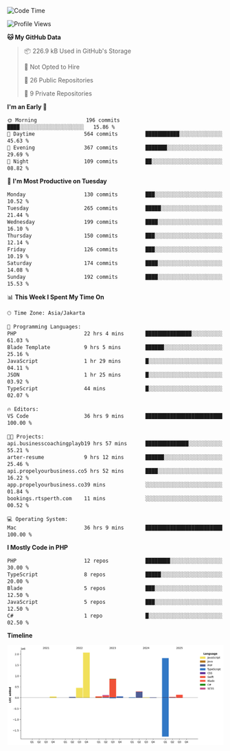 <!--START_SECTION:waka-->
![Code Time](http://img.shields.io/badge/Code%20Time-820%20hrs%2047%20mins-blue)

![Profile Views](http://img.shields.io/badge/Profile%20Views-1-blue)

**🐱 My GitHub Data** 

> 📦 226.9 kB Used in GitHub's Storage 
 > 
> 🚫 Not Opted to Hire
 > 
> 📜 26 Public Repositories 
 > 
> 🔑 9 Private Repositories 
 > 
**I'm an Early 🐤** 

```text
🌞 Morning                196 commits         ████░░░░░░░░░░░░░░░░░░░░░   15.86 % 
🌆 Daytime                564 commits         ███████████░░░░░░░░░░░░░░   45.63 % 
🌃 Evening                367 commits         ███████░░░░░░░░░░░░░░░░░░   29.69 % 
🌙 Night                  109 commits         ██░░░░░░░░░░░░░░░░░░░░░░░   08.82 % 
```
📅 **I'm Most Productive on Tuesday** 

```text
Monday                   130 commits         ███░░░░░░░░░░░░░░░░░░░░░░   10.52 % 
Tuesday                  265 commits         █████░░░░░░░░░░░░░░░░░░░░   21.44 % 
Wednesday                199 commits         ████░░░░░░░░░░░░░░░░░░░░░   16.10 % 
Thursday                 150 commits         ███░░░░░░░░░░░░░░░░░░░░░░   12.14 % 
Friday                   126 commits         ███░░░░░░░░░░░░░░░░░░░░░░   10.19 % 
Saturday                 174 commits         ████░░░░░░░░░░░░░░░░░░░░░   14.08 % 
Sunday                   192 commits         ████░░░░░░░░░░░░░░░░░░░░░   15.53 % 
```


📊 **This Week I Spent My Time On** 

```text
🕑︎ Time Zone: Asia/Jakarta

💬 Programming Languages: 
PHP                      22 hrs 4 mins       ███████████████░░░░░░░░░░   61.03 % 
Blade Template           9 hrs 5 mins        ██████░░░░░░░░░░░░░░░░░░░   25.16 % 
JavaScript               1 hr 29 mins        █░░░░░░░░░░░░░░░░░░░░░░░░   04.11 % 
JSON                     1 hr 25 mins        █░░░░░░░░░░░░░░░░░░░░░░░░   03.92 % 
TypeScript               44 mins             █░░░░░░░░░░░░░░░░░░░░░░░░   02.07 % 

🔥 Editors: 
VS Code                  36 hrs 9 mins       █████████████████████████   100.00 % 

🐱‍💻 Projects: 
api.businesscoachingplayb19 hrs 57 mins      ██████████████░░░░░░░░░░░   55.21 % 
arter-resume             9 hrs 12 mins       ██████░░░░░░░░░░░░░░░░░░░   25.46 % 
api.propelyourbusiness.co5 hrs 52 mins       ████░░░░░░░░░░░░░░░░░░░░░   16.22 % 
app.propelyourbusiness.co39 mins             ░░░░░░░░░░░░░░░░░░░░░░░░░   01.84 % 
bookings.rtsperth.com    11 mins             ░░░░░░░░░░░░░░░░░░░░░░░░░   00.52 % 

💻 Operating System: 
Mac                      36 hrs 9 mins       █████████████████████████   100.00 % 
```

**I Mostly Code in PHP** 

```text
PHP                      12 repos            ████████░░░░░░░░░░░░░░░░░   30.00 % 
TypeScript               8 repos             █████░░░░░░░░░░░░░░░░░░░░   20.00 % 
Blade                    5 repos             ███░░░░░░░░░░░░░░░░░░░░░░   12.50 % 
JavaScript               5 repos             ███░░░░░░░░░░░░░░░░░░░░░░   12.50 % 
C#                       1 repo              █░░░░░░░░░░░░░░░░░░░░░░░░   02.50 % 
```



**Timeline**

![Lines of Code chart](https://raw.githubusercontent.com/brstreet2/brstreet2/main/assets/bar_graph.png)


<!--END_SECTION:waka-->
